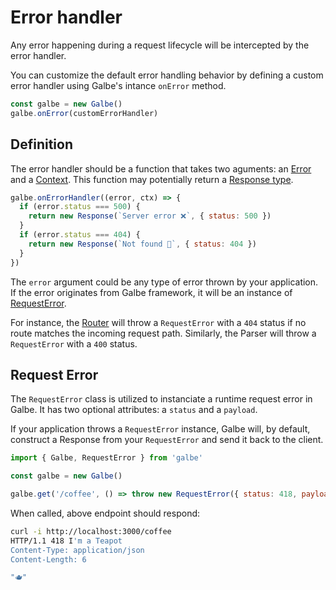 # Error handler

Any error happening during a request lifecycle will be intercepted by the error handler.

You can customize the default error handling behavior by defining a custom error handler using Galbe's intance `onError` method.

```js
const galbe = new Galbe()
galbe.onError(customErrorHandler)
```

## Definition

The error handler should be a function that takes two aguments: an [Error](https://developer.mozilla.org/en-US/docs/Web/JavaScript/Reference/Global_Objects/Error) and a [Context](context.md). This function may potentially return a [Response type](handler.md#response-types).

```js
galbe.onErrorHandler((error, ctx) => {
  if (error.status === 500) {
    return new Response(`Server error ❌`, { status: 500 })
  }
  if (error.status === 404) {
    return new Response(`Not found 🔎`, { status: 404 })
  }
})
```

The `error` argument could be any type of error thrown by your application. If the error originates from Galbe framework, it will be an instance of [RequestError](#request-error).

For instance, the [Router](router.md) will throw a `RequestError` with a `404` status if no route matches the incoming request path. Similarly, the Parser will throw a `RequestError` with a `400` status.

## Request Error

The `RequestError` class is utilized to instanciate a runtime request error in Galbe. It has two optional attributes: a `status` and a `payload`.

If your application throws a `RequestError` instance, Galbe will, by default, construct a Response from your `RequestError` and send it back to the client.

```js
import { Galbe, RequestError } from 'galbe'

const galbe = new Galbe()

galbe.get('/coffee', () => throw new RequestError({ status: 418, payload: '🫖' }))
```

When called, above endpoint should respond:

```bash
curl -i http://localhost:3000/coffee
HTTP/1.1 418 I'm a Teapot
Content-Type: application/json
Content-Length: 6

"🫖"
```
